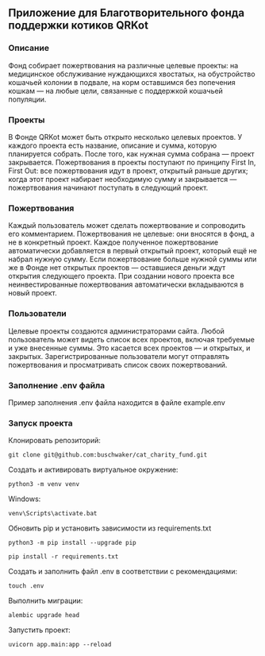 ## Приложение для Благотворительного фонда поддержки котиков QRKot

### Описание

Фонд собирает пожертвования на различные целевые проекты: на медицинское обслуживание нуждающихся хвостатых, на обустройство кошачьей колонии в подвале, на корм оставшимся без попечения кошкам — на любые цели, связанные с поддержкой кошачьей популяции.

### Проекты

В Фонде QRKot может быть открыто несколько целевых проектов. У каждого проекта есть название, описание и сумма, которую планируется собрать. После того, как нужная сумма собрана — проект закрывается.
Пожертвования в проекты поступают по принципу First In, First Out: все пожертвования идут в проект, открытый раньше других; когда этот проект набирает необходимую сумму и закрывается — пожертвования начинают поступать в следующий проект.
### Пожертвования
Каждый пользователь может сделать пожертвование и сопроводить его комментарием. Пожертвования не целевые: они вносятся в фонд, а не в конкретный проект. Каждое полученное пожертвование автоматически добавляется в первый открытый проект, который ещё не набрал нужную сумму. Если пожертвование больше нужной суммы или же в Фонде нет открытых проектов — оставшиеся деньги ждут открытия следующего проекта. При создании нового проекта все неинвестированные пожертвования автоматически вкладываются в новый проект.
### Пользователи
Целевые проекты создаются администраторами сайта.
Любой пользователь может видеть список всех проектов, включая требуемые и уже внесенные суммы. Это касается всех проектов — и открытых, и закрытых.
Зарегистрированные пользователи могут отправлять пожертвования и просматривать список своих пожертвований.

### Заполнение .env файла
Пример заполнения .env файла находится в файле example.env

### Запуск проекта
Клонировать репозиторий:

`git clone git@github.com:buschwaker/cat_charity_fund.git`

Создать и активировать виртуальное окружение:

`python3 -m venv venv`

Windows:

`venv\Scripts\activate.bat`

Обновить pip и установить зависимости из requirements.txt

`python3 -m pip install --upgrade pip`

`pip install -r requirements.txt`

Создать и заполнить файл .env в соответствии с рекомендациями:

`touch .env`

Выполнить миграции:

`alembic upgrade head`

Запустить проект:

`uvicorn app.main:app --reload`